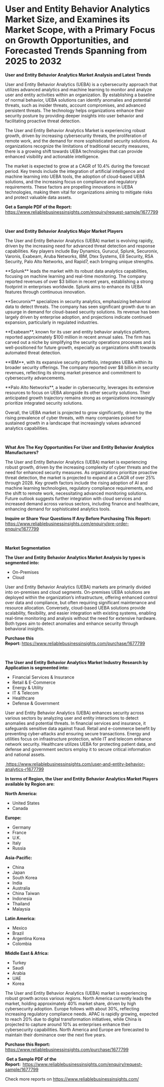 <p><h1>User and Entity Behavior Analytics Market Size, and Examines its Market Scope, with a Primary Focus on Growth Opportunities, and Forecasted Trends Spanning from 2025 to 2032</h1></p><p><strong>User and Entity Behavior Analytics Market Analysis and Latest Trends</strong></p>
<p><p>User and Entity Behavior Analytics (UEBA) is a cybersecurity approach that utilizes advanced analytics and machine learning to monitor and analyze user and entity activities within an organization. By establishing a baseline of normal behavior, UEBA solutions can identify anomalies and potential threats, such as insider threats, account compromises, and advanced persistent threats. The technology helps organizations enhance their security posture by providing deeper insights into user behavior and facilitating proactive threat detection.</p><p>The User and Entity Behavior Analytics Market is experiencing robust growth, driven by increasing cybersecurity threats, the proliferation of remote work, and the demand for more sophisticated security solutions. As organizations recognize the limitations of traditional security measures, there is a growing shift towards UEBA technologies that can provide enhanced visibility and actionable intelligence. </p><p>The market is expected to grow at a CAGR of 10.4% during the forecast period. Key trends include the integration of artificial intelligence and machine learning into UEBA tools, the adoption of cloud-based UEBA solutions, and the increasing focus on compliance and regulatory requirements. These factors are propelling innovations in UEBA technologies, making them vital for organizations aiming to mitigate risks and protect valuable data assets.</p></p>
<p><strong>Get a Sample PDF of the Report:&nbsp;</strong> <a href="https://www.reliablebusinessinsights.com/enquiry/request-sample/1677799?utm_campaign=2246&utm_medium=2&utm_source=Github&utm_content=ia&utm_term=09032025&utm_id=user-and-entity-behavior-analytics">https://www.reliablebusinessinsights.com/enquiry/request-sample/1677799</a></p>
<p>&nbsp;</p>
<p><strong>User and Entity Behavior Analytics Major Market Players</strong></p>
<p><p>The User and Entity Behavior Analytics (UEBA) market is evolving rapidly, driven by the increasing need for advanced threat detection and response capabilities. Key players include Bay Dynamics, Gurucul, Splunk, Securonix, Varonis, Exabeam, Aruba Networks, IBM, Dtex Systems, E8 Security, RSA Security, Palo Alto Networks, and Rapid7, each bringing unique strengths.</p><p>**Splunk** leads the market with its robust data analytics capabilities, focusing on machine learning and real-time monitoring. The company reported revenues of over $3 billion in recent years, establishing a strong footprint in enterprises worldwide. Splunk aims to enhance its UEBA features through continuous innovation.</p><p>**Securonix** specializes in security analytics, emphasizing behavioral data to detect threats. The company has seen significant growth due to an upsurge in demand for cloud-based security solutions. Its revenue has been largely driven by enterprise adoption, and projections indicate continued expansion, particularly in regulated industries.</p><p>**Exabeam**, known for its user and entity behavior analytics platform, reported approximately $100 million in recent annual sales. The firm has carved out a niche by simplifying the security operations processes and is well-positioned for future growth, especially as organizations shift towards automated threat detection.</p><p>**IBM**, with its expansive security portfolio, integrates UEBA within its broader security offerings. The company reported over $8 billion in security revenues, reflecting its strong market presence and commitment to cybersecurity advancements. </p><p>**Palo Alto Networks**, a leader in cybersecurity, leverages its extensive resources to focus on UEBA alongside its other security solutions. Their anticipated growth trajectory remains strong as organizations increasingly prioritize integrated security solutions.</p><p>Overall, the UEBA market is projected to grow significantly, driven by the rising prevalence of cyber threats, with many companies poised for sustained growth in a landscape that increasingly values advanced analytics capabilities.</p></p>
<p>&nbsp;</p>
<p><strong>What Are The Key Opportunities For User and Entity Behavior Analytics Manufacturers?</strong></p>
<p><p>The User and Entity Behavior Analytics (UEBA) market is experiencing robust growth, driven by the increasing complexity of cyber threats and the need for enhanced security measures. As organizations prioritize proactive threat detection, the market is projected to expand at a CAGR of over 25% through 2028. Key growth factors include the rising adoption of AI and machine learning technologies, regulatory compliance requirements, and the shift to remote work, necessitating advanced monitoring solutions. Future outlook suggests further integration with cloud services and increased demand across various sectors, including finance and healthcare, enhancing demand for sophisticated analytics tools.</p></p>
<p><strong>Inquire or Share Your Questions If Any Before Purchasing This Report:</strong> <a href="https://www.reliablebusinessinsights.com/enquiry/pre-order-enquiry/1677799?utm_campaign=2246&utm_medium=2&utm_source=Github&utm_content=ia&utm_term=09032025&utm_id=user-and-entity-behavior-analytics">https://www.reliablebusinessinsights.com/enquiry/pre-order-enquiry/1677799</a></p>
<p>&nbsp;</p>
<p><strong>Market Segmentation</strong></p>
<p><strong>The User and Entity Behavior Analytics Market Analysis by types is segmented into:</strong></p>
<p><ul><li>On-Premises</li><li>Cloud</li></ul></p>
<p><p>User and Entity Behavior Analytics (UEBA) markets are primarily divided into on-premises and cloud segments. On-premises UEBA solutions are deployed within the organization’s infrastructure, offering enhanced control over data and compliance, but often requiring significant maintenance and resource allocation. Conversely, cloud-based UEBA solutions provide scalability, flexibility, and easier integration with existing systems, enabling real-time monitoring and analysis without the need for extensive hardware. Both types aim to detect anomalies and enhance security through behavioral insights.</p></p>
<p><strong>Purchase this Report:&nbsp;</strong><a href="https://www.reliablebusinessinsights.com/purchase/1677799?utm_campaign=2246&utm_medium=2&utm_source=Github&utm_content=ia&utm_term=09032025&utm_id=user-and-entity-behavior-analytics">https://www.reliablebusinessinsights.com/purchase/1677799</a></p>
<p>&nbsp;</p>
<p><strong>The User and Entity Behavior Analytics Market Industry Research by Application is segmented into:</strong></p>
<p><ul><li>Financial Services & Insurance</li><li>Retail & E-Commerce</li><li>Energy & Utility</li><li>IT & Telecom</li><li>Healthcare</li><li>Defense & Government</li></ul></p>
<p><p>User and Entity Behavior Analytics (UEBA) enhances security across various sectors by analyzing user and entity interactions to detect anomalies and potential threats. In financial services and insurance, it safeguards sensitive data against fraud. Retail and e-commerce benefit by preventing cyber-attacks and ensuring secure transactions. Energy and utilities focus on infrastructure protection, while IT and telecom enhance network security. Healthcare utilizes UEBA for protecting patient data, and defense and government sectors employ it to secure critical information and national assets.</p></p>
<p><a href="https://www.reliablebusinessinsights.com/user-and-entity-behavior-analytics-r1677799?utm_campaign=2246&utm_medium=2&utm_source=Github&utm_content=ia&utm_term=09032025&utm_id=user-and-entity-behavior-analytics">&nbsp;https://www.reliablebusinessinsights.com/user-and-entity-behavior-analytics-r1677799</a></p>
<p><strong>In terms of Region, the User and Entity Behavior Analytics Market Players available by Region are:</strong></p>
<p>
    <p> <strong> North America: </strong>
        <ul>
            <li>United States</li>
            <li>Canada</li>
        </ul>
        </p> 
    <p> <strong> Europe: </strong>
        <ul>
            <li>Germany</li>
            <li>France</li>
            <li>U.K.</li>
            <li>Italy</li>
            <li>Russia</li>
        </ul>
        </p> 
    <p> <strong> Asia-Pacific: </strong>
        <ul>
            <li>China</li>
            <li>Japan</li>
            <li>South Korea</li>
            <li>India</li>
            <li>Australia</li>
            <li>China Taiwan</li>
            <li>Indonesia</li>
            <li>Thailand</li>
            <li>Malaysia</li>
        </ul>
        </p> 
    <p> <strong> Latin America: </strong>
        <ul>
            <li>Mexico</li>
            <li>Brazil</li>
            <li>Argentina Korea</li>
            <li>Colombia</li>
        </ul>
        </p> 
    <p> <strong> Middle East & Africa: </strong>
        <ul>
            <li>Turkey</li>
            <li>Saudi</li>
            <li>Arabia</li>
            <li>UAE</li>
            <li>Korea</li>
        </ul>
    </p>
    </p>
<p><p>The User and Entity Behavior Analytics (UEBA) market is experiencing robust growth across various regions. North America currently leads the market, holding approximately 40% market share, driven by high cybersecurity adoption. Europe follows with about 30%, reflecting increasing regulatory compliance needs. APAC is rapidly growing, expected to reach 20% due to digital transformation initiatives, while China is projected to capture around 10% as enterprises enhance their cybersecurity capabilities. North America and Europe are forecasted to maintain their dominance over the next five years.</p></p>
<p><strong>Purchase this Report: </strong><a href="https://www.reliablebusinessinsights.com/purchase/1677799?utm_campaign=2246&utm_medium=2&utm_source=Github&utm_content=ia&utm_term=09032025&utm_id=user-and-entity-behavior-analytics">https://www.reliablebusinessinsights.com/purchase/1677799</a></p>
<p>&nbsp;<strong>Get a Sample PDF of the Report:&nbsp;&nbsp;</strong><a href="https://www.reliablebusinessinsights.com/enquiry/request-sample/1677799?utm_campaign=2246&utm_medium=2&utm_source=Github&utm_content=ia&utm_term=09032025&utm_id=user-and-entity-behavior-analytics">https://www.reliablebusinessinsights.com/enquiry/request-sample/1677799</a></p>
<p><strong></strong></p>
<p>Check more reports on <a href="https://www.reliablebusinessinsights.com/?utm_campaign=2246&utm_medium=2&utm_source=Github&utm_content=ia&utm_term=09032025&utm_id=user-and-entity-behavior-analytics">https://www.reliablebusinessinsights.com/</a></p>